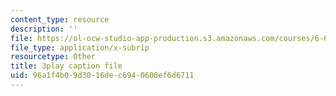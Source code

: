 ```yaml
---
content_type: resource
description: ''
file: https://ol-ocw-studio-app-production.s3.amazonaws.com/courses/6-003-signals-and-systems-fall-2011/96a1f4b09d3016dec6940600ef6d6711_N0CVIoVQkmc.srt
file_type: application/x-subrip
resourcetype: Other
title: 3play caption file
uid: 96a1f4b0-9d30-16de-c694-0600ef6d6711
---
```

